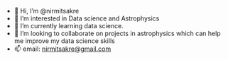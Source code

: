 - 👋 Hi, I’m @nirmitsakre
- 👀 I’m interested in Data science and Astrophysics
- 🌱 I’m currently learning data science.
- 💞️ I’m looking to collaborate on projects in astrophysics which can help me improve my data science skills
- 📫 email: nirmitsakre@gmail.com

<!---
nirmitsakre/nirmitsakre is a ✨ special ✨ repository because its `README.md` (this file) appears on your GitHub profile.
You can click the Preview link to take a look at your changes.
--->
